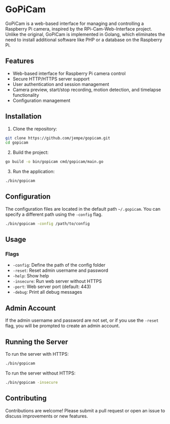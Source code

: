 # GoPiCam

GoPiCam is a web-based interface for managing and controlling a Raspberry Pi camera, inspired by the RPi-Cam-Web-Interface project. Unlike the original, GoPiCam is implemented in Golang, which eliminates the need to install additional software like PHP or a database on the Raspberry Pi.

## Features

- Web-based interface for Raspberry Pi camera control
- Secure HTTP/HTTPS server support
- User authentication and session management
- Camera preview, start/stop recording, motion detection, and timelapse functionality
- Configuration management

## Installation

1. Clone the repository:

```sh
git clone https://github.com/jempe/gopicam.git
cd gopicam
```

2. Build the project:
```sh
go build -o bin/gopicam cmd/gopicam/main.go
```


3. Run the application:
```sh
./bin/gopicam
```

## Configuration

The configuration files are located in the default path `~/.gopicam`. You can specify a different path using the `-config` flag.

```sh
./bin/gopicam -config /path/to/config
```

## Usage

### Flags

- `-config`:  Define the path of the config folder
- `-reset`:  Reset admin username and password
- `-help`:  Show help
- `-insecure`:  Run web server without HTTPS
- `-port`:  Web server port (default: 443)
- `-debug`:  Print all debug messages

## Admin Account

If the admin username and password are not set, or if you use the `-reset` flag, you will be prompted to create an admin account.

## Running the Server

To run the server with HTTPS:

```sh
./bin/gopicam
```

To run the server without HTTPS:

```sh
./bin/gopicam -insecure
```

## Contributing

Contributions are welcome! Please submit a pull request or open an issue to discuss improvements or new features.


